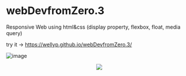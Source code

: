 # webDevfromZero.3
Responsive Web using html&amp;css (display property, flexbox, float, media query)

try it -> https://wellyp.github.io/webDevfromZero.3/

![image](https://github.com/Wellyp/webDevfromZero.3/assets/26911908/54d2b1e0-5625-4e01-9982-59b7f152cda7)

<p align="center">
  <img src="![image](https://github.com/Wellyp/webDevfromZero.3/assets/26911908/19bb3ce0-42fa-4d46-b628-e532eb8da058)
">
</p>



